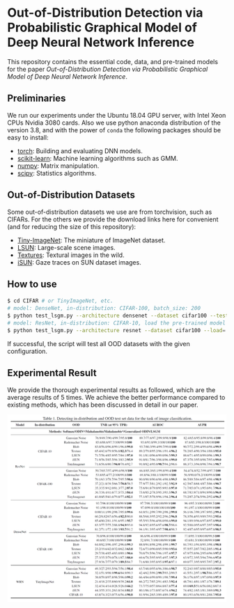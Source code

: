 # Out-of-Distribution Detection via Probabilistic Graphical Model of Deep Neural Network Inference

This repository contains the essential code, data, and pre-trained models for the paper *Out-of-Distribution Detection via Probabilistic Graphical Model of Deep Neural Network Inference*.

## Preliminaries

We run our experiments under the Ubuntu 18.04 GPU server, with Intel Xeon CPUs Nvidia 3080 cards. Also we use python anaconda distribution of the version 3.8, and with the power of `conda` the following packages should be easy to install:

* [torch](http://pytorch.org/): Building and evaluating DNN models.
* [scikit-learn](http://scikit-learn.org/stable/): Machine learning algorithms such as GMM.
* [numpy](https://numpy.org/): Matrix manipulation.
* [scipy](https://github.com/scipy/scipy): Statistics algorithms.

## Out-of-Distribution Datasets

Some out-of-distribution datasets we use are from torchvision, such as CIFARs. For the others we provide the download links here for convenient (and for reducing the size of this repository):

* [Tiny-ImageNet](https://www.dropbox.com/s/kp3my3412u5k9rl/Imagenet_resize.tar.gz): The miniature of ImageNet dataset.
* [LSUN](https://www.dropbox.com/s/moqh2wh8696c3yl/LSUN_resize.tar.gz): Large-scale scene images.
* [Textures](https://www.robots.ox.ac.uk/~vgg/data/dtd/): Textural images in the wild.
* [iSUN](https://www.dropbox.com/s/ssz7qxfqae0cca5/iSUN.tar.gz): Gaze traces on SUN dataset images.

## How to use

```bash
$ cd CIFAR # or TinyImageNet, etc.
# model: DenseNet, in-distribution: CIFAR-100, batch_size: 200
$ python test_lsgm.py --architecture densenet --dataset cifar100 --test_bs 200
# model: ResNet, in-distribution: CIFAR-10, load the pre-trained model
$ python test_lsgm.py --architecture resnet --dataset cifar100 --load=./checkpoint
```
If successful, the script will test all OOD datasets with the given configuration.

## Experimental Result

We provide the thorough experimental results as followed, which are the average results of 5 times. We achieve the better performance compared to existing methods, which has been discussed in detail in our paper.

![image](./result.png)
